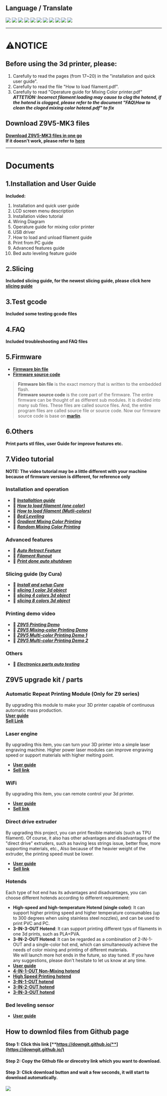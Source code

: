 ## Language / Translate
[![](../../languagepic/EN.png)](https://github/ZONESTAR3D/Z9/tree/main/Z9V5-MK3)
[![](../../languagepic/ES.png)](https://github-com.translate.goog/ZONESTAR3D/Z9/tree/main/Z9V5/Z9V5-MK3?_x_tr_sl=en&_x_tr_tl=es)
[![](../../languagepic/PT.png)](https://github-com.translate.goog/ZONESTAR3D/Z9/tree/main/Z9V5/Z9V5-MK3?_x_tr_sl=en&_x_tr_tl=pt)
[![](../../languagepic/FR.png)](https://github-com.translate.goog/ZONESTAR3D/Z9/tree/main/Z9V5/Z9V5-MK3?_x_tr_sl=en&_x_tr_tl=fr)
[![](../../languagepic/RU.png)](https://github-com.translate.goog/ZONESTAR3D/Z9/tree/main/Z9V5/Z9V5-MK3?_x_tr_sl=en&_x_tr_tl=ru)
[![](../../languagepic/IT.png)](https://github-com.translate.goog/ZONESTAR3D/Z9/tree/main/Z9V5/Z9V5-MK3?_x_tr_sl=en&_x_tr_tl=it)
[![](../../languagepic/DE.png)](https://github-com.translate.goog/ZONESTAR3D/Z9/tree/main/Z9V5/Z9V5-MK3?_x_tr_sl=en&_x_tr_tl=de)
[![](../../languagepic/PL.png)](https://github-com.translate.goog/ZONESTAR3D/Z9/tree/main/Z9V5/Z9V5-MK3?_x_tr_sl=en&_x_tr_tl=pl)
[![](../../languagepic/KR.png)](https://github-com.translate.goog/ZONESTAR3D/Z9/tree/main/Z9V5/Z9V5-MK3?_x_tr_sl=en&_x_tr_tl=ko)
[![](../../languagepic/JP.png)](https://github-com.translate.goog/ZONESTAR3D/Z9/tree/main/Z9V5/Z9V5-MK3?_x_tr_sl=en&_x_tr_tl=ja)
[![](../../languagepic/SA.png)](https://github-com.translate.goog/ZONESTAR3D/Z9/tree/main/Z9V5/Z9V5-MK3?_x_tr_sl=en&_x_tr_tl=ar)

--------
# :warning:NOTICE
## Before using the 3d printer, please:  
1. Carefully to read the pages (from 17~20) in the "installation and quick user guide".  
2. Carefully to read the file "How to load filament.pdf".  
3. Carefully to read "Operature guide for Mixing Color printer.pdf"  
***ATTETION: Incorrect filament loading may cause to clog the hotend, if the hotend is clogged, please refer to the document "FAQ\How to clean the cloged mixing color hotend.pdf" to fix***  

## Download Z9V5-MK3 files
[**Download Z9V5-MK3 files in one go**](https://downgit.github.io/#/home?url=https:%2F%2Fgithub.com%2FZONESTAR3D%2FZ9%2Ftree%2Fmain%2FZ9V5%2FZ9V5-MK3)   
**If it doesn't work, please refer to** [**here**](https://stackoverflow.com/questions/7106012/download-a-single-folder-or-directory-from-a-github-repo)   

--------
# Documents
## 1.Installation and User Guide 
**Included:**  
1. Installation and quick user guide  
2. LCD screen menu description  
3. Installation video tutorial  
4. Wiring Diagram  
5. Operature guide for mixing color printer    
6. USB driver  
7. How to load and unload filament guide  
8. Print from PC guide  
9. Advanced features guide  
10. Bed auto leveling feature guide  

## 2.Slicing
**Included slicing guide, for the newest slicing guide, please click here [slicing guide ](https://github.com/ZONESTAR3D/Slicing-Guide)**

## 3.Test gcode
**Included some testing gcode files**  

## 4.FAQ
**Included troubleshooting and FAQ files**

## 5.Firmware
- [**Firmware bin file**](https://github.com/ZONESTAR3D/Firmware/tree/master/Z9/Z9V5)  
- [**Firmware source code**](https://github.com/ZONESTAR3D/source-code-for-3d-printer)
> **Firmware bin file** is the exact memory that is written to the embedded flash.  
> **Firmware source code** is the core part of the firmware. The entire firmware can be thought of as different sub modules. It is divided into many sub files. These files are called source files. And, the entire program files are called source file or source code. Now our firmware source code is base on [**marlin**](https://www.marlinfw.org).

## 6.Others
**Print parts stl files, user Guide for improve features etc.**

## 7.Video tutorial  
**NOTE: The video tutorial may be a little different with your machine because of firmware version is different, for reference only**     
### Installation and operation      
- :movie_camera: [***Installaltion guide***](https://youtu.be/i57R1NDj2d4)    
- :movie_camera: [***How to load filament (one color)***](https://youtu.be/W1_XiT4g9kg)  
- :movie_camera: [***How to load filament (Mutli-colors)***](https://youtu.be/Rsd8GYrEVCQ)  
- :movie_camera: [***Bed Leveling***](https://youtu.be/lgYZA-pzMsM)  
- :movie_camera: [***Gradient Mixing Color Printing***](https://youtu.be/agj3J1HBDt8)  
- :movie_camera: [***Random Mixing Color Printing***](https://youtu.be/qvT_BX4C2Rk)  

### Advanced features
- :movie_camera: [***Auto Retract Feature***](https://youtu.be/4HVIGxZfM80)  
- :movie_camera: [***Filament Runout***](https://youtu.be/viTvzIskwY8)  
- :movie_camera: [***Print done auto shutdown***](https://youtu.be/hXzHtXrX1X0)  

### Slicing guide (by Cura)  
- :movie_camera: [***Install and setup Cura***](https://youtu.be/h2GynyUo7wQ)  
- :movie_camera: [***slicing 1 color 3d object***](https://youtu.be/UDgjGRFrELc)  
- :movie_camera: [***slicing 4 colors 3d object***](https://youtu.be/hP6Socp-Cz0)    
- :movie_camera: [***slicing 8 colors 3d object***](https://youtu.be/qQ6UnTysqK0)
      
### Printing demo video
- :movie_camera: [***Z9V5 Printing Demo***](https://youtu.be/1P68SxGHM80)  
- :movie_camera: [***Z9V5 Mixing-color Printing Demo***](https://youtu.be/iBo0EMtFLk8)   
- :movie_camera: [***Z9V5 Multi-color Printing Demo 1***](https://youtu.be/bSh27IySkbw)   
- :movie_camera: [***Z9V5 Multi-color Printing Demo 2***](https://youtu.be/iPFsYml2DOk)   

### Others
- :movie_camera: [***Electronics parts auto testing***](https://youtu.be/SJLbP9QYwBE)  

## Z9V5 upgrade kit / parts
### Automatic Repeat Printing Module (Only for Z9 series)
By upgrading this module to make your 3D printer capable of continuous automatic mass production.  
[**User guide**](https://github.com/ZONESTAR3D/Upgrade-kit-guide/tree/main/Auto_Repeat_Printing)   
[**Sell Link**](https://www.aliexpress.com/item/1005003767078457.html)   

### Laser engine
By upgrading this item, you can turn your 3D printer into a simple laser engraving machine. Higher power laser modules can improve engraving speed or support materials with higher melting point.  
- [**User guide**](https://github.com/ZONESTAR3D/Upgrade-kit-guide/tree/main/Laser%20Engraving)  
- [**Sell link**](https://www.aliexpress.com/item/4001309902136.html)  
### WiFi
By upgrading this item, you can remote control your 3d printer.    
- [**User guide**](https://github.com/ZONESTAR3D/Upgrade-kit-guide/tree/main/WiFi)  
- [**Sell link**](https://www.aliexpress.com/item/1005002378551489.html)  
### Direct drive extruder
By upgrading this project, you can print flexible materials (such as TPU filament). Of course, it also has other advantages and disadvantages of the "direct drive" extruders, such as having less strings issue, better flow, more supporting materials, etc., Also because of the heavier weight of the extruder, the printing speed must be lower.  
- [**User guide**](https://github.com/ZONESTAR3D/Upgrade-kit-guide/tree/main/Direct%20Drive%20Extrruder)   
- [**Sell link**](https://www.aliexpress.com/item/1005002847644867.html)   
### Hotends
Each type of hot end has its advantages and disadvantages, you can choose different hotends according to different requirement:    
- **High-speed and high-temperature Hotend (single color)**: It can support higher  printing speed and higher temperature consumables (up to 300 degrees when using stainless steel nozzles), and can be used to print PVC and PC.  
- **3-IN-3-OUT Hotend**: It can support printing different typs of filaments in one 3d prints, such as PLA+PVA.  
- **3-IN-2-OUT Hotend**: It can be regarded as a combination of 2-IN-1-OUT and a single-color hot end, which can simultaneously achieve the needs of color mixing and printing of different materials.    
We will launch more hot ends in the future, so stay tuned. If you have any suggestions, please don't hesitate to let us know at any time.   
- [**User guide**](https://github.com/ZONESTAR3D/Upgrade-kit-guide/tree/main/HOTEND)   
- [**4-IN-1-OUT Non-Mixing hotend**](https://www.aliexpress.com/item/1005002951777699.html)   
- [**High Speed Printing hotend**](https://www.aliexpress.com/item/1005002829919346.html)  
- [**3-IN-1-OUT hotend**](https://www.aliexpress.com/item/1005001275429959.html)
- [**3-IN-2-OUT hotend**](https://www.aliexpress.com/item/1005001275429959.html)
- [**3-IN-3-OUT hotend**](https://www.aliexpress.com/item/1005001275429959.html)
### Bed leveling sensor
- [**User guide**](https://github.com/ZONESTAR3D/Upgrade-kit-guide/tree/main/Bed%20Leveling%20Sensor)  

## How to downlod files from Github page
#### Step 1: Click this link [**https://downgit.github.io/**](https://downgit.github.io/) 
#### Step 2: Copy the Github file or direcotry link which you want to download.
#### Step 3: Click download button and wait a few seconds, it will start to download automatically. 
![](https://github.com/ZONESTAR3D/Document-and-User-Guide/blob/master/download.gif)   